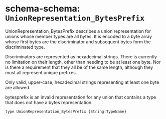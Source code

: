 # schema-schema: `UnionRepresentation_BytesPrefix`

UnionRepresentation_BytesPrefix describes a union representation for unions
whose member types are all bytes. It is encoded to a byte array whose
first bytes are the discriminator and subsequent bytes form the discriminated
type.

Discriminators are represented as hexadecimal strings. There is currently
no limitation on their length, other than needing to be at least one byte.
Nor is there a requirement that they all be of the same length, although
they must all represent unique prefixes.

Only valid, upper-case, hexadecimal strings representing at least one byte
are allowed.

bytesprefix is an invalid representation for any union that contains a type
that does not have a bytes representation.


```ipldsch
type UnionRepresentation_BytesPrefix {String:TypeName}
```
